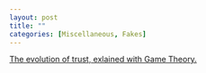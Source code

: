 ```yaml
---
layout: post
title: ""
categories: [Miscellaneous, Fakes]
---
```

[The evolution of trust, exlained with Game Theory.](https://ncase.me/trust/)